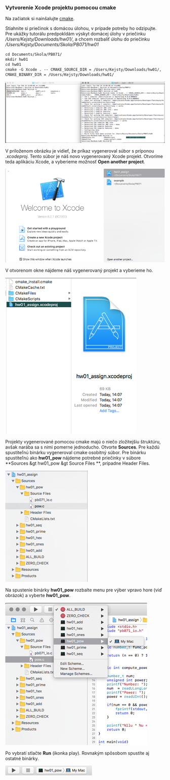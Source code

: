 ### Vytvorenie Xcode projektu pomocou cmake

Na začiatok si nainšalujte [cmake](/cmake/os-x.md).

Stiahnite si priečinok s domácou úlohou, v prípade potreby ho odzipujte. Pre ukážky tutorálu predpokldám výskyt domácej úlohy v priečinku _/Users/Kejsty/Downloads/hw01/_, a chcem rozbaliť úlohu do priečinku _/Users/Kejsty/Documents/Skola/PB071/hw01_

```terminal
cd Documents/Skola/PB071/
mkdir hw01
cd hw01
cmake -G Xcode . -- CMAKE_SOURCE_DIR = /Users/Kejsty/Downloads/hw01/,   CMAKE_BINARY_DIR = /Users/Kejsty/Downloads/hw01/
```

![](/assets/CmakeProjectXcode.png)

V priloženom obrázku je vidieť, že príkaz vygeneroval súbor s príponou _.xcodeproj_. Tento súbor je náš novo vygenerovaný Xcode projekt. Otvoríme teda aplikáciu Xcode, a vyberieme možnosť **Open another project**.

![](/assets/CmakeProjectXcode2.png)

V otvorenom okne nájdeme náš vygenerovaný projekt a vyberieme ho.

![](/assets/CmakeProjectXcode3.png)

Projekty vygenerované pomocou cmake majú o niečo zložitejšiu štruktúru, avšak narába sa s nimi pomerne jednoducho. Otvorte **Sources**. Pre každú spustiteľnú binárku vygeneroval cmake osobitný súbor. Pre binárku spustiteľnú ako **hw01_pow** nájdeme potrebné priečinky v súbore **Sources &gt hw01_pow &gt Source Files **, prípadne Header Files.

![](/assets/CmakeProjectXcode4.png)

Na spustenie binárky **hw01_pow** rozbalte menu pre výber vpravo hore (viď obrázok) a vyberte **hw01_pow**.

![](/assets/CmakeProjectXcode5.png)

Po vybratí stlačte **Run** (ikonka play). Rovnakým spôsobom spustíte aj ostatné binárky.

![](/assets/CmakeProjectXcode6.png)



